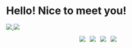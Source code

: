# Hello! Nice to meet you!
<a href="https://github.com/NicoEugui">
  <img src="https://github-readme-stats.vercel.app/api?username=NicoEugui&show_icons=true&show_icons=true&count_private=true&theme=dark" />
</a>
<a href="https://github.com/NicoEugui">
  <img src="https://github-readme-stats.vercel.app/api/top-langs/?username=NicoEugui&langs_count=10"/>
</a>

<p align="center">
    <a target="_blank" href="https://discord.gg/hgHcTqg4T6"><img src="https://img.shields.io/badge/📝-Discord-blue"/></a> &nbsp;
    <a target="_blank" href="https://twitter.com/nico_eugui"><img src="https://img.shields.io/badge/%F0%9F%90%A6-Twitter-blue"/></a> &nbsp;
    <a target="_blank" href="https://www.instagram.com/nico_eugui/"><img src="https://img.shields.io/badge/%F0%9F%A4%B3-Instagram-blue"/></a> &nbsp;
    <a target="_blank" href="https://open.spotify.com/artist/13JJKrUewC1CJYmIDXQNoH?si=bdOg5018SVaqrarAn1DCvQ"><img src="https://img.shields.io/badge/%F0%9F%8E%B8Music-El%20Cuarteto%20De%20Nos-blue"/></a> &nbsp;
</p>













